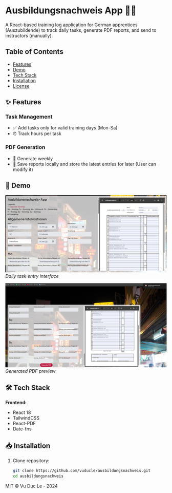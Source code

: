 # Ausbildungsnachweis App 📝📅

A React-based training log application for German apprentices (Auszubildende) to track daily tasks, generate PDF reports, and send to instructors (manually).

## Table of Contents

- [Features](#-features)
- [Demo](#-demo)
- [Tech Stack](#-tech-stack)
- [Installation](#-installation)
- [License](#-license)

## ✨ Features

### Task Management

- ✅ Add tasks only for valid training days (Mon-Sa)
- ⏰ Track hours per task

### PDF Generation

- 📄 Generate weekly
- 💾 Save reports locally and store the latest entries for later (User can modify it)

## 🎥 Demo

![Task Entry](/public/assets/screenshot-1.png)  
_Daily task entry interface_

![PDF Preview](/public/assets/screenshot-2.png)  
_Generated PDF preview_

## 🛠️ Tech Stack

**Frontend:**

- React 18
- TailwindCSS
- React-PDF
- Date-fns

## 📥 Installation

1. Clone repository:
   ```bash
   git clone https://github.com/vuducle/ausbildungsnachweis.git
   cd ausbildungsnachweis
   ```

MIT © Vu Duc Le - 2024
